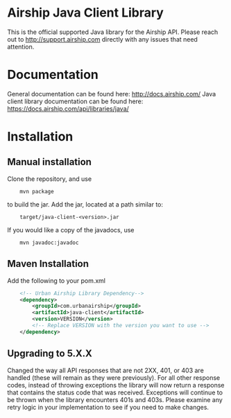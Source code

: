Airship Java Client Library
=================================

This is the official supported Java library for the Airship API. Please reach out to
http://support.airship.com directly with any issues that need attention.


Documentation
=============

General documentation can be found here: http://docs.airship.com/
Java client library documentation can be found here: https://docs.airship.com/api/libraries/java/


Installation
====================


Manual installation
-------------------

Clone the repository, and use

```
    mvn package
```

to build the jar. Add the jar, located at a path similar to:

```
    target/java-client-<version>.jar
```

If you would like a copy of the javadocs, use

```
    mvn javadoc:javadoc
```


Maven Installation
------------------

Add the following to your pom.xml

```xml
    <!-- Urban Airship Library Dependency-->
    <dependency>
        <groupId>com.urbanairship</groupId>
        <artifactId>java-client</artifactId>
        <version>VERSION</version>
        <!-- Replace VERSION with the version you want to use -->
    </dependency>
```

Upgrading to 5.X.X
------------------

Changed the way all API responses that are not 2XX, 401, or 403 are handled (these will remain as they were previously).
For all other response codes, instead of throwing exceptions the library will now return a response that contains the status code that was received.
Exceptions will continue to be thrown when the library encounters 401s and 403s.
Please examine any retry logic in your implementation to see if you need to make changes.